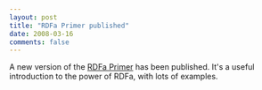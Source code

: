 ```yaml
---
layout: post
title: "RDFa Primer published"
date: 2008-03-16
comments: false
---
```

A new version of the [RDFa Primer](/standard/rdfa-primer) has been published.
It's a useful introduction to the power of RDFa, with lots of examples.

